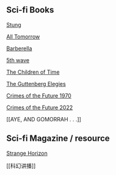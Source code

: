 ## Sci-fi Books

[Stung](https://www.imdb.com/title/tt3300572/)

[All Tomorrow](https://en.wikipedia.org/wiki/All_Tomorrows)

[Barberella](https://www.imdb.com/title/tt0062711/)

[5th wave](https://en.wikipedia.org/wiki/The_5th_Wave_(film))

[The Children of Time](https://en.wikipedia.org/wiki/Children_of_Time_(novel))

[The Guttenberg Elegies](https://us.macmillan.com/books/9780865479579/thegutenbergelegies)

[Crimes of the Future 1970](https://en.wikipedia.org/wiki/Crimes_of_the_Future_(1970_film))

[Crimes of the Future 2022](https://en.wikipedia.org/wiki/Crimes_of_the_Future_(2022_film))

[[AYE, AND GOMORRAH . . .]]
## Sci-fi Magazine / resource

[Strange Horizon](http://strangehorizons.com)

[[科幻讲播]]
